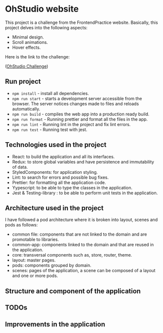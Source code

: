 # OhStudio website

This project is a challenge from the FrontendPractice website.
Basically, this project delves into the following aspects:

- Minimal design.
- Scroll animations.
- Hover effects.

Here is the link to the challenge:

([OhStudio Challenge](https://www.frontendpractice.com/projects/oh-studio))

## Run project

- `npm install` - install all dependencies.
- `npm run start` - starts a development server accessible from the browser. The server notices changes made to files and reloads automatically.
- `npm run build` - compiles the web app into a production ready build.
- `npm run format` - Running prettier and format all the files in the app.
- `npm run lint` - Running lint in the project and fix lint errors.
- `npm run test` - Running test with jest.

## Technologies used in the project

- React: to build the application and all its interfaces.
- Redux: to store global variables and have persistence and immutability of data.
- StyledComponents: for application styling.
- Lint: to search for errors and possible bug fixes.
- Prettier: for formatting all the application code.
- Yypescript: to be able to type the classes in the application.
- Jest & Testing-library : to be able to perform unit tests in the application.

## Architecture used in the project

I have followed a pod architecture where it is broken into layout, scenes and pods as follows:

- common file: components that are not linked to the domain and are promotable to libraries.
- common-app: components linked to the domain and that are reused in the application.
- core: transversal components such as, store, router, theme.
- layout: master pages.
- pods: components grouped by domain.
- scenes: pages of the application, a scene can be composed of a layout and one or more pods.

## Structure and component of the application

## TODOs

## Improvements in the application
